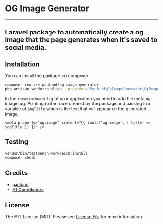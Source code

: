 # OG Image Generator

---
Laravel package to automatically create a og image that the page generates when it's saved to social media.
---

## Installation

You can install the package via composer:

```bash
composer require paulund/og-image-generator
php artisan vendor:publish --provider="Paulund\OgImageGenerator\OgImageGeneratorServiceProvider"
```

In the `<head></head>` tag of your application you need to add the meta og-image tag. Pointing to the route
created by the package and passing in a variable of `$ogTitle` which is the text that will appear on the generated
image.

```
<meta property="og:image" content="{{ route('og-image', ['title' => $ogTitle ]) }}" />
```

## Testing
```bash
vendor/bin/testbench workbench:install
composer check
```

## Credits

- [paulund](https://github.com/paulund)
- [All Contributors](../../contributors)

## License

The MIT License (MIT). Please see [License File](LICENSE.md) for more information.
